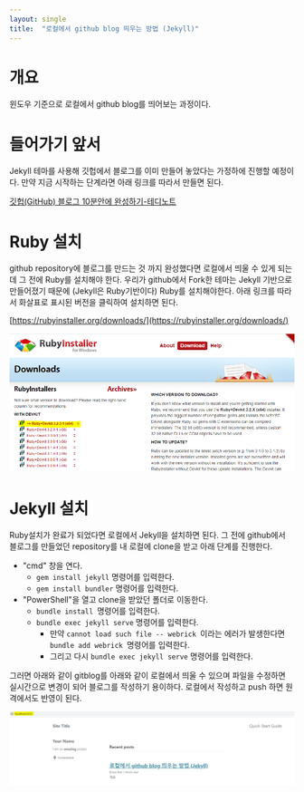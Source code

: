 ```yaml
---
layout: single
title:  "로컬에서 github blog 띄우는 방법 (Jekyll)"
---
```

# 개요

윈도우 기준으로 로컬에서 github blog를 띄어보는 과정이다.

# 들어가기 앞서

Jekyll 테마를 사용해 깃헙에서 블로그를 이미 만들어 놓았다는 가정하에 진행할 예정이다. 만약 지금 시작하는 단계라면 아래 링크를 따라서 만들면 된다.

[깃헙(GitHub) 블로그 10분안에 완성하기-테디노트](https://youtu.be/ACzFIAOsfpM?feature=shared)

# Ruby 설치

github repository에 블로그를 만드는 것 까지 완성했다면 로컬에서 띄울 수 있게 되는데 그 전에 Ruby를 설치해야 한다. 우리가 github에서 Fork한 테마는 Jekyll 기반으로 만들어졌기 때문에 (Jekyll은 Ruby기반이다) Ruby를 설치해야한다. 아래 링크를 따라서 화살표로 표시된 버전을 클릭하여 설치하면 된다.

[https://rubyinstaller.org/downloads/](https://rubyinstaller.org/downloads/)

![1712765352064](../images/2024-04-10-first/1712765352064.png)

# Jekyll 설치

Ruby설치가 완료가 되었다면 로컬에서 Jekyll을 설치하면 된다. 그 전에 github에서 블로그를 만들었던 repository를 내 로컬에 clone을 받고 아래 단계를 진행한다.

* "cmd" 창을 연다.
  * `gem install jekyll` 명령어를 입력한다.
  * `gem install bundler` 명령어를 입력한다.
* "PowerShell"을 열고 clone을 받았던 폴더로 이동한다.
  * `bundle install `명령어를 입력한다.
  * `bundle exec jekyll serve` 명령어를 입력한다.
    * 만약 `cannot load such file -- webrick `이라는 에러가 발생한다면 `bundle add webrick `명령어를 입력한다.
    * 그리고 다시 `bundle exec jekyll serve` 명령어를 입력한다.

그러면 아래와 같이 gitblog를 아래와 같이 로컬에서 띄울 수 있으며 파일을 수정하면 실시간으로 변경이 되어 블로그를 작성하기 용이하다. 로컬에서 작성하고 push 하면 원격에서도 반영이 된다.

![1712766168030](../images//2024-04-10-first/1712766168030.png)
